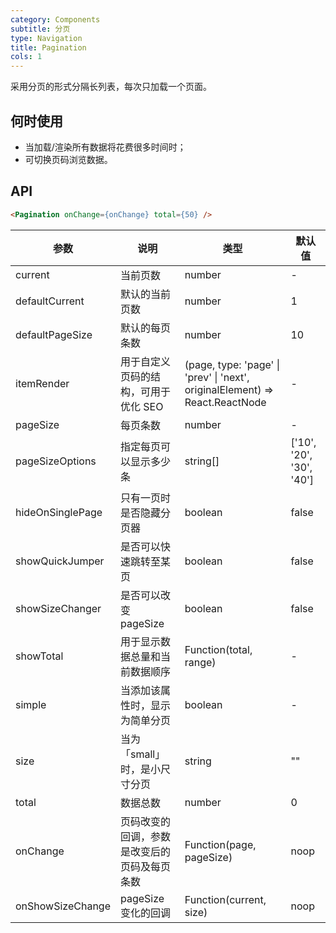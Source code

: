```yaml
---
category: Components
subtitle: 分页
type: Navigation
title: Pagination
cols: 1
---
```


采用分页的形式分隔长列表，每次只加载一个页面。

## 何时使用

- 当加载/渲染所有数据将花费很多时间时；
- 可切换页码浏览数据。

## API

```html
<Pagination onChange={onChange} total={50} />
```

| 参数 | 说明 | 类型 | 默认值 |
| --- | --- | --- | --- |
| current | 当前页数 | number | - |
| defaultCurrent | 默认的当前页数 | number | 1 |
| defaultPageSize | 默认的每页条数 | number | 10 |
| itemRender | 用于自定义页码的结构，可用于优化 SEO | (page, type: 'page' \| 'prev' \| 'next', originalElement) => React.ReactNode | - |
| pageSize | 每页条数 | number | - |
| pageSizeOptions | 指定每页可以显示多少条 | string\[] | ['10', '20', '30', '40'] |
| hideOnSinglePage | 只有一页时是否隐藏分页器 | boolean | false |
| showQuickJumper | 是否可以快速跳转至某页 | boolean | false |
| showSizeChanger | 是否可以改变 pageSize | boolean | false |
| showTotal | 用于显示数据总量和当前数据顺序 | Function(total, range) | - |
| simple | 当添加该属性时，显示为简单分页 | boolean | - |
| size | 当为「small」时，是小尺寸分页 | string | "" |
| total | 数据总数 | number | 0 |
| onChange | 页码改变的回调，参数是改变后的页码及每页条数 | Function(page, pageSize) | noop |
| onShowSizeChange | pageSize 变化的回调 | Function(current, size) | noop |
